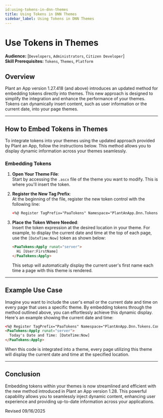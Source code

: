 ```yaml
---
id:using-tokens-in-dnn-themes
title: Using Tokens in DNN Themes
sidebar_label: Using Tokens in DNN Themes
---
```


# Use Tokens in Themes

**Audience:** [`Developers`, `Administrators`, `Citizen Developer`]  
**Skill Prerequisites:** `Tokens`, `Themes`, `Platform`

## Overview

Plant an App version 1.27.418 (and above) introduces an updated method for embedding tokens directly into themes. This new approach is designed to simplify the integration and enhance the performance of your themes. Tokens can dynamically insert content, such as user information or the current date, into your page themes.

****

## How to Embed Tokens in Themes

To integrate tokens into your themes using the updated approach provided by Plant an App, follow the instructions below. This method allows you to display dynamic information across your themes seamlessly.

### Embedding Tokens

1. **Open Your Theme File**:  
   Start by accessing the `.ascx` file of the theme you want to modify. This is where you'll insert the token.

2. **Register the New Tag Prefix**:  
   At the beginning of the file, register the new token control with the following line:

   ```html
   <%@ Register TagPrefix="PaaTokens" Namespace="PlantAnApp.Dnn.Tokens.Controls" Assembly="PlantAnApp.Dnn" %>
   ```

3. **Place the Token Where Needed**:  
   Insert the token expression at the desired location in your theme. For example, to display the current date and time at the top of each page, use the `[DateTime:Now]` token as shown below:

   ```html
   <PaaTokens:Apply runat="server">
     Hi [User:FirstName]
   </PaaTokens:Apply>
   ```

   This setup will automatically display the current user's first name each time a page with this theme is rendered.

****

## Example Use Case

Imagine you want to include the user's email or the current date and time on every page that uses a specific theme. By embedding tokens through the method outlined above, you can effortlessly achieve this dynamic display. Here's an example showing the current date and time:

```html
<%@ Register TagPrefix="PaaTokens" Namespace="PlantAnApp.Dnn.Tokens.Controls" Assembly="PlantAnApp.Dnn" %>
<PaaTokens:Apply runat="server">
  Today's Date and Time: [DateTime:Now]
</PaaTokens:Apply>
```

When this code is integrated into a theme, every page utilizing this theme will display the current date and time at the specified location.

****

## Conclusion

Embedding tokens within your themes is now streamlined and efficient with the new method introduced in Plant an App version 1.28. This powerful capability allows you to seamlessly inject dynamic content, enhancing user experience and providing up-to-date information across your applications.

Revised 09/16/2025